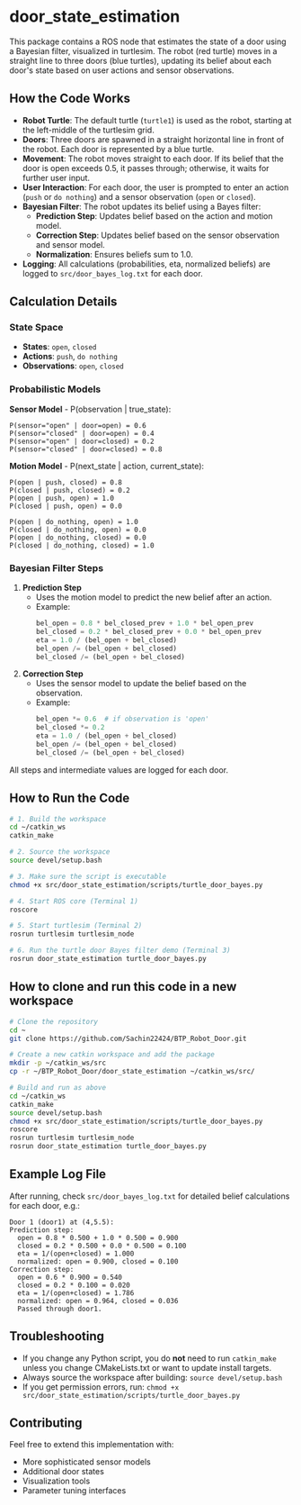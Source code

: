 # door_state_estimation

This package contains a ROS node that estimates the state of a door using a Bayesian filter, visualized in turtlesim. The robot (red turtle) moves in a straight line to three doors (blue turtles), updating its belief about each door's state based on user actions and sensor observations.

## How the Code Works

- **Robot Turtle**: The default turtle (`turtle1`) is used as the robot, starting at the left-middle of the turtlesim grid.
- **Doors**: Three doors are spawned in a straight horizontal line in front of the robot. Each door is represented by a blue turtle.
- **Movement**: The robot moves straight to each door. If its belief that the door is open exceeds 0.5, it passes through; otherwise, it waits for further user input.
- **User Interaction**: For each door, the user is prompted to enter an action (`push` or `do nothing`) and a sensor observation (`open` or `closed`).
- **Bayesian Filter**: The robot updates its belief using a Bayes filter:
  - **Prediction Step**: Updates belief based on the action and motion model.
  - **Correction Step**: Updates belief based on the sensor observation and sensor model.
  - **Normalization**: Ensures beliefs sum to 1.0.
- **Logging**: All calculations (probabilities, eta, normalized beliefs) are logged to `src/door_bayes_log.txt` for each door.

## Calculation Details

### State Space
- **States**: `open`, `closed`
- **Actions**: `push`, `do nothing`
- **Observations**: `open`, `closed`

### Probabilistic Models

**Sensor Model** - P(observation | true_state):
```
P(sensor="open" | door=open) = 0.6
P(sensor="closed" | door=open) = 0.4
P(sensor="open" | door=closed) = 0.2
P(sensor="closed" | door=closed) = 0.8
```

**Motion Model** - P(next_state | action, current_state):
```
P(open | push, closed) = 0.8
P(closed | push, closed) = 0.2
P(open | push, open) = 1.0
P(closed | push, open) = 0.0

P(open | do_nothing, open) = 1.0
P(closed | do_nothing, open) = 0.0
P(open | do_nothing, closed) = 0.0
P(closed | do_nothing, closed) = 1.0
```

### Bayesian Filter Steps

1. **Prediction Step**
   - Uses the motion model to predict the new belief after an action.
   - Example:
     ```python
     bel_open = 0.8 * bel_closed_prev + 1.0 * bel_open_prev
     bel_closed = 0.2 * bel_closed_prev + 0.0 * bel_open_prev
     eta = 1.0 / (bel_open + bel_closed)
     bel_open /= (bel_open + bel_closed)
     bel_closed /= (bel_open + bel_closed)
     ```
2. **Correction Step**
   - Uses the sensor model to update the belief based on the observation.
   - Example:
     ```python
     bel_open *= 0.6  # if observation is 'open'
     bel_closed *= 0.2
     eta = 1.0 / (bel_open + bel_closed)
     bel_open /= (bel_open + bel_closed)
     bel_closed /= (bel_open + bel_closed)
     ```

All steps and intermediate values are logged for each door.

## How to Run the Code

```bash
# 1. Build the workspace
cd ~/catkin_ws
catkin_make

# 2. Source the workspace
source devel/setup.bash

# 3. Make sure the script is executable
chmod +x src/door_state_estimation/scripts/turtle_door_bayes.py

# 4. Start ROS core (Terminal 1)
roscore

# 5. Start turtlesim (Terminal 2)
rosrun turtlesim turtlesim_node

# 6. Run the turtle door Bayes filter demo (Terminal 3)
rosrun door_state_estimation turtle_door_bayes.py
```

## How to clone and run this code in a new workspace

```bash
# Clone the repository
cd ~
git clone https://github.com/Sachin22424/BTP_Robot_Door.git

# Create a new catkin workspace and add the package
mkdir -p ~/catkin_ws/src
cp -r ~/BTP_Robot_Door/door_state_estimation ~/catkin_ws/src/

# Build and run as above
cd ~/catkin_ws
catkin_make
source devel/setup.bash
chmod +x src/door_state_estimation/scripts/turtle_door_bayes.py
roscore
rosrun turtlesim turtlesim_node
rosrun door_state_estimation turtle_door_bayes.py
```

## Example Log File

After running, check `src/door_bayes_log.txt` for detailed belief calculations for each door, e.g.:
```
Door 1 (door1) at (4,5.5):
Prediction step:
  open = 0.8 * 0.500 + 1.0 * 0.500 = 0.900
  closed = 0.2 * 0.500 + 0.0 * 0.500 = 0.100
  eta = 1/(open+closed) = 1.000
  normalized: open = 0.900, closed = 0.100
Correction step:
  open = 0.6 * 0.900 = 0.540
  closed = 0.2 * 0.100 = 0.020
  eta = 1/(open+closed) = 1.786
  normalized: open = 0.964, closed = 0.036
  Passed through door1.
```

## Troubleshooting
- If you change any Python script, you do **not** need to run `catkin_make` unless you change CMakeLists.txt or want to update install targets.
- Always source the workspace after building: `source devel/setup.bash`
- If you get permission errors, run: `chmod +x src/door_state_estimation/scripts/turtle_door_bayes.py`

## Contributing
Feel free to extend this implementation with:
- More sophisticated sensor models
- Additional door states
- Visualization tools
- Parameter tuning interfaces
